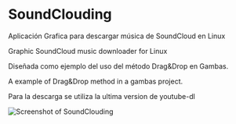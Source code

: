 # SoundClouding

Aplicación Grafica para descargar música de SoundCloud en Linux

Graphic SoundCloud music downloader for Linux


Diseñada como ejemplo del uso del método Drag&Drop en Gambas.

A example of Drag&Drop method in a gambas project.


Para la descarga se utiliza la ultima version de youtube-dl


![Screenshot of SoundClouding](https://raw.githubusercontent.com/luisgulo/SoundClouding/master/SoundClouding.png)
